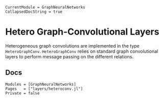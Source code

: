 ```@meta
CurrentModule = GraphNeuralNetworks
CollapsedDocString = true
```

# Hetero Graph-Convolutional Layers

Heterogeneous graph convolutions are implemented in the type `HeteroGraphConv`. `HeteroGraphConv` relies on standard graph convolutional layers to perform message passing on the different relations.

## Docs

```@autodocs
Modules = [GraphNeuralNetworks]
Pages   = ["layers/heteroconv.jl"]
Private = false
```
